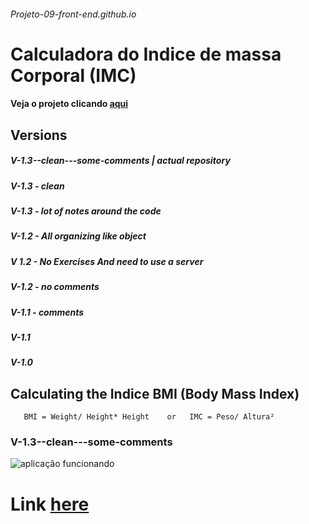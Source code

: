 ###### Projeto-09-front-end.github.io
# Calculadora do Indice de massa Corporal (IMC)
#### Veja o projeto clicando [aqui]( https://thiagomassenomaciel.github.io/Projeto-09-V-1.3--clean---some-comments-front-end.github.io/)

## Versions 
##### V-1.3--clean---some-comments | actual repository
##### V-1.3 - clean
##### V-1.3 - lot of notes around the code
##### V-1.2 - All organizing like object
##### V 1.2 - No Exercises And need to use a server
##### V-1.2 - no comments
##### V-1.1 - comments
##### V-1.1 
##### V-1.0


## Calculating the Indice **BMI (Body Mass Index)**
       BMI = Weight/ Height* Height    or   IMC = Peso/ Altura²
### V-1.3--clean---some-comments
![aplicação funcionando](https://github.com/ThiagoMassenoMaciel/Projeto-09-V-1.3--clean---some-comments-front-end.github.io/assets/107934374/7f7455cc-13ff-43d1-a394-3410a461c16e)


# Link [here]( https://thiagomassenomaciel.github.io/Projeto-09-V-1.3--clean---some-comments-front-end.github.io/)
